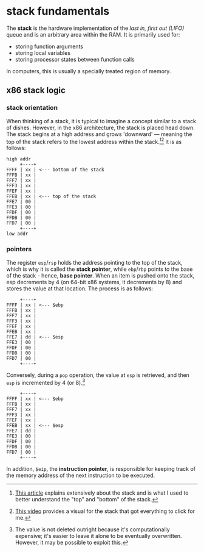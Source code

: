 # stack fundamentals

The **stack** is the hardware implementation of the *last in, first out (LIFO)* queue and is an arbitrary area within the RAM. It is primarily used for:
- storing function arguments
- storing local variables
- storing processor states between function calls

In computers, this is usually a specially treated region of memory.

## x86 stack logic

### stack orientation

When thinking of a stack, it is typical to imagine a concept similar to a stack of dishes. However, in the x86 architecture, the stack is placed head down. The stack begins at a high address and grows 'downward' — meaning the top of the stack refers to the lowest address within the stack.[^1][^2] It is as follows:

```
high addr
     +----+
FFFF | xx | <--- bottom of the stack
FFFB | xx |
FFF7 | xx |
FFF3 | xx |
FFEF | xx |
FFEB | xx | <--- top of the stack
FFE7 | 00 |
FFE3 | 00 |
FFDF | 00 |
FFDB | 00 |
FFD7 | 00 |
     +----+
low addr
```

### pointers

The register `esp`/`rsp` holds the address pointing to the top of the stack, which is why it is called the **stack pointer**, while `ebp`/`rbp` points to the base of the stack - hence, **base pointer**. When an item is pushed onto the stack, esp decrements by 4 (on 64-bit x86 systems, it decrements by 8) and stores the value at that location. The process is as follows:

```
     +----+
FFFF | xx | <--- $ebp
FFFB | xx |
FFF7 | xx |
FFF3 | xx |
FFEF | xx |
FFEB | xx |
FFE7 | dd | <--- $esp
FFE3 | 00 |
FFDF | 00 |
FFDB | 00 |
FFD7 | 00 |
     +----+
```

Conversely, during a `pop` operation, the value at `esp` is retrieved, and then `esp` is incremented by 4 (or 8).[^3]

```
     +----+
FFFF | xx | <--- $ebp
FFFB | xx |
FFF7 | xx |
FFF3 | xx |
FFEF | xx |
FFEB | xx | <--- $esp
FFE7 | dd |
FFE3 | 00 |
FFDF | 00 |
FFDB | 00 |
FFD7 | 00 |
     +----+
```

In addition, `$eip`, the **instruction pointer**, is responsible for keeping track of the memory address of the next instruction to be executed.

[^1]: [This article](https://eli.thegreenplace.net/2011/02/04/where-the-top-of-the-stack-is-on-x86/) explains extensively about the stack and is what I used to better understand the "top" and "bottom" of the stack.
[^2]: [This video](https://www.youtube.com/watch?v=RU5vUIl1vRs) provides a visual for the stack that got everything to click for me.
[^3]: The value is not deleted outright because it's computationally expensive; it's easier to leave it alone to be eventually overwritten. However, it may be possible to exploit this.

